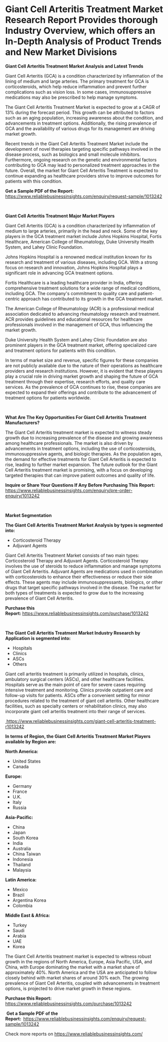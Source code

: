 <p><h1>Giant Cell Arteritis Treatment Market Research Report Provides thorough Industry Overview, which offers an In-Depth Analysis of Product Trends and New Market Divisions</h1></p><p><strong>Giant Cell Arteritis Treatment Market Analysis and Latest Trends</strong></p>
<p><p>Giant Cell Arteritis (GCA) is a condition characterized by inflammation of the lining of medium and large arteries. The primary treatment for GCA is corticosteroids, which help reduce inflammation and prevent further complications such as vision loss. In some cases, immunosuppressive medications may also be prescribed to help manage symptoms.</p><p>The Giant Cell Arteritis Treatment Market is expected to grow at a CAGR of 13% during the forecast period. This growth can be attributed to factors such as an aging population, increasing awareness about the condition, and advancements in treatment options. Additionally, the rising prevalence of GCA and the availability of various drugs for its management are driving market growth.</p><p>Recent trends in the Giant Cell Arteritis Treatment Market include the development of novel therapies targeting specific pathways involved in the disease process, such as biologics and small molecule inhibitors. Furthermore, ongoing research on the genetic and environmental factors contributing to GCA may lead to personalized treatment approaches in the future. Overall, the market for Giant Cell Arteritis Treatment is expected to continue expanding as healthcare providers strive to improve outcomes for patients with this condition.</p></p>
<p><strong>Get a Sample PDF of the Report:&nbsp;</strong> <a href="https://www.reliablebusinessinsights.com/enquiry/request-sample/1013242">https://www.reliablebusinessinsights.com/enquiry/request-sample/1013242</a></p>
<p>&nbsp;</p>
<p><strong>Giant Cell Arteritis Treatment Major Market Players</strong></p>
<p><p>Giant Cell Arteritis (GCA) is a condition characterized by inflammation of medium to large arteries, primarily in the head and neck. Some of the key players in the GCA treatment market include Johns Hopkins Hospital, Fortis Healthcare, American College of Rheumatology, Duke University Health System, and Lahey Clinic Foundation.</p><p>Johns Hopkins Hospital is a renowned medical institution known for its research and treatment of various diseases, including GCA. With a strong focus on research and innovation, Johns Hopkins Hospital plays a significant role in advancing GCA treatment options. </p><p>Fortis Healthcare is a leading healthcare provider in India, offering comprehensive treatment solutions for a wide range of medical conditions, including GCA. The company's commitment to quality care and patient-centric approach has contributed to its growth in the GCA treatment market.</p><p>The American College of Rheumatology (ACR) is a professional medical association dedicated to advancing rheumatology research and treatment. ACR provides guidelines and educational resources for healthcare professionals involved in the management of GCA, thus influencing the market growth.</p><p>Duke University Health System and Lahey Clinic Foundation are also prominent players in the GCA treatment market, offering specialized care and treatment options for patients with this condition.</p><p>In terms of market size and revenue, specific figures for these companies are not publicly available due to the nature of their operations as healthcare providers and research institutions. However, it is evident that these players play a crucial role in driving market growth and shaping the future of GCA treatment through their expertise, research efforts, and quality care services. As the prevalence of GCA continues to rise, these companies are expected to expand their offerings and contribute to the advancement of treatment options for patients worldwide.</p></p>
<p>&nbsp;</p>
<p><strong>What Are The Key Opportunities For Giant Cell Arteritis Treatment Manufacturers?</strong></p>
<p><p>The Giant Cell Arteritis treatment market is expected to witness steady growth due to increasing prevalence of the disease and growing awareness among healthcare professionals. The market is also driven by advancements in treatment options, including the use of corticosteroids, immunosuppressive agents, and biologic therapies. As the population ages, the demand for effective treatments for Giant Cell Arteritis is expected to rise, leading to further market expansion. The future outlook for the Giant Cell Arteritis treatment market is promising, with a focus on developing targeted therapies that can improve patient outcomes and quality of life.</p></p>
<p><strong>Inquire or Share Your Questions If Any Before Purchasing This Report:</strong> <a href="https://www.reliablebusinessinsights.com/enquiry/pre-order-enquiry/1013242">https://www.reliablebusinessinsights.com/enquiry/pre-order-enquiry/1013242</a></p>
<p>&nbsp;</p>
<p><strong>Market Segmentation</strong></p>
<p><strong>The Giant Cell Arteritis Treatment Market Analysis by types is segmented into:</strong></p>
<p><ul><li>Corticosteroid Therapy</li><li>Adjuvant Agents</li></ul></p>
<p><p>Giant Cell Arteritis Treatment Market consists of two main types: Corticosteroid Therapy and Adjuvant Agents. Corticosteroid Therapy involves the use of steroids to reduce inflammation and manage symptoms of Giant Cell Arteritis. Adjuvant Agents are medications used in combination with corticosteroids to enhance their effectiveness or reduce their side effects. These agents may include immunosuppressants, biologics, or other drugs that target specific pathways involved in the disease. The market for both types of treatments is expected to grow due to the increasing prevalence of Giant Cell Arteritis.</p></p>
<p><strong>Purchase this Report:&nbsp;</strong><a href="https://www.reliablebusinessinsights.com/purchase/1013242">https://www.reliablebusinessinsights.com/purchase/1013242</a></p>
<p>&nbsp;</p>
<p><strong>The Giant Cell Arteritis Treatment Market Industry Research by Application is segmented into:</strong></p>
<p><ul><li>Hospitals</li><li>Clinics</li><li>ASCs</li><li>Others</li></ul></p>
<p><p>Giant cell arteritis treatment is primarily utilized in hospitals, clinics, ambulatory surgical centers (ASCs), and other healthcare facilities. Hospitals serve as the main point of care for severe cases requiring intensive treatment and monitoring. Clinics provide outpatient care and follow-up visits for patients. ASCs offer a convenient setting for minor procedures related to the treatment of giant cell arteritis. Other healthcare facilities, such as specialty centers or rehabilitation clinics, may also incorporate giant cell arteritis treatment into their range of services.</p></p>
<p><a href="https://www.reliablebusinessinsights.com/giant-cell-arteritis-treatment-r1013242">&nbsp;https://www.reliablebusinessinsights.com/giant-cell-arteritis-treatment-r1013242</a></p>
<p><strong>In terms of Region, the Giant Cell Arteritis Treatment Market Players available by Region are:</strong></p>
<p>
    <p> <strong> North America: </strong>
        <ul>
            <li>United States</li>
            <li>Canada</li>
        </ul>
        </p> 
    <p> <strong> Europe: </strong>
        <ul>
            <li>Germany</li>
            <li>France</li>
            <li>U.K.</li>
            <li>Italy</li>
            <li>Russia</li>
        </ul>
        </p> 
    <p> <strong> Asia-Pacific: </strong>
        <ul>
            <li>China</li>
            <li>Japan</li>
            <li>South Korea</li>
            <li>India</li>
            <li>Australia</li>
            <li>China Taiwan</li>
            <li>Indonesia</li>
            <li>Thailand</li>
            <li>Malaysia</li>
        </ul>
        </p> 
    <p> <strong> Latin America: </strong>
        <ul>
            <li>Mexico</li>
            <li>Brazil</li>
            <li>Argentina Korea</li>
            <li>Colombia</li>
        </ul>
        </p> 
    <p> <strong> Middle East & Africa: </strong>
        <ul>
            <li>Turkey</li>
            <li>Saudi</li>
            <li>Arabia</li>
            <li>UAE</li>
            <li>Korea</li>
        </ul>
    </p>
    </p>
<p><p>The Giant Cell Arteritis treatment market is expected to witness robust growth in the regions of North America, Europe, Asia Pacific, USA, and China, with Europe dominating the market with a market share of approximately 40%. North America and the USA are anticipated to follow closely behind with market shares of around 30% each. The growing prevalence of Giant Cell Arteritis, coupled with advancements in treatment options, is projected to drive market growth in these regions.</p></p>
<p><strong>Purchase this Report: </strong><a href="https://www.reliablebusinessinsights.com/purchase/1013242">https://www.reliablebusinessinsights.com/purchase/1013242</a></p>
<p>&nbsp;<strong>Get a Sample PDF of the Report:&nbsp;&nbsp;</strong><a href="https://www.reliablebusinessinsights.com/enquiry/request-sample/1013242">https://www.reliablebusinessinsights.com/enquiry/request-sample/1013242</a></p>
<p><strong></strong></p>
<p>Check more reports on <a href="https://www.reliablebusinessinsights.com/">https://www.reliablebusinessinsights.com/</a></p>